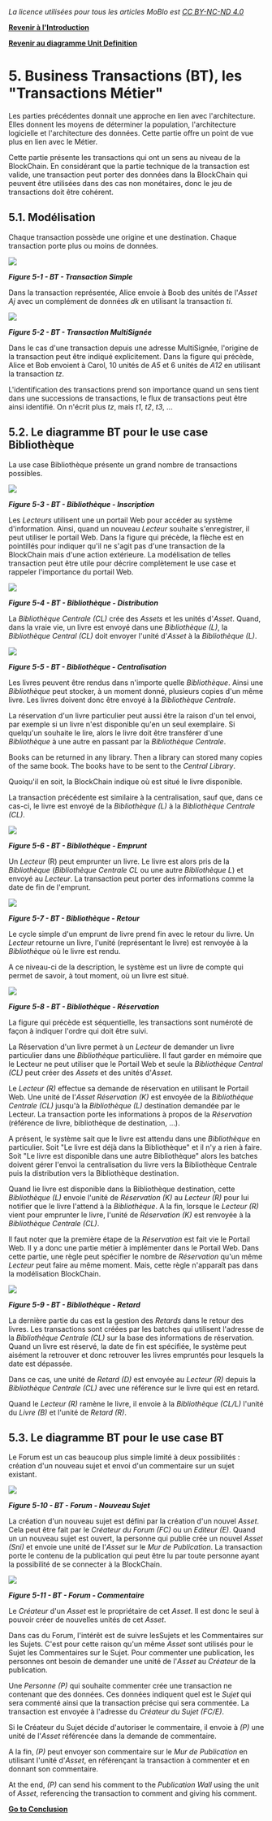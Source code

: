 _La licence utilisées pour tous les articles MoBlo est_ [_CC BY-NC-ND 4.0_](https://creativecommons.org/licenses/by-nc-nd/4.0/)

[**Revenir à l'Introduction**](/README.md)

[**Revenir au diagramme Unit Definition**](/04-ud.md)

# 5.    Business Transactions \(BT\), les "Transactions Métier"

Les parties précédentes donnait une approche en lien avec l'architecture. Elles donnent les moyens de déterminer la population, l'architecture logicielle et l'architecture des données. Cette partie offre un point de vue plus en lien avec le Métier.

Cette partie présente les transactions qui ont un sens au niveau de la BlockChain. En considérant que la partie technique de la transaction est valide, une transaction peut porter des données dans la BlockChain qui peuvent être utilisées dans des cas non monétaires, donc le jeu de transactions doit être cohérent.

## 5.1.    Modélisation

Chaque transaction possède une origine et une destination. Chaque transaction porte plus ou moins de données.

![](/Img/BT-SimpleTransaction.png)

_**Figure 5-1 - BT - Transaction Simple**_

Dans la transaction représentée, Alice envoie à Boob des unités de l'_Asset Aj_ avec un complément de données _dk_ en utilisant la transaction _ti_.

![](/Img/BT-MultiSig.png)

_**Figure 5-2 - BT - Transaction MultiSignée**_

Dans le cas d'une transaction depuis une adresse MultiSignée, l'origine de la transaction peut être indiqué explicitement. Dans la figure qui précède, Alice et Bob envoient à Carol, 10 unités de _A5_ et 6 unités de _A12_ en utilisant la transaction _tz_.

L'identification des transactions prend son importance quand un sens tient dans une successions de transactions, le flux de transactions peut être ainsi identifié. On n'écrit plus _tz_, mais _t1_, _t2_, _t3_, ...

## 5.2.    Le diagramme BT pour le use case Bibliothèque

La use case Bibliothèque présente un grand nombre de transactions possibles.

![](/Img/BT-Library-SignUp.png)

_**Figure 5-3 - BT - Bibliothèque - Inscription**_

Les _Lecteurs_ utilisent une un portail Web pour accéder au système d'information. Ainsi, quand un nouveau _Lecteur_ souhaite s'enregistrer, il peut utiliser le portail Web. Dans la figure qui précède, la flèche est en pointillés pour indiquer qu'il ne s'agit pas d'une transaction de la BlockChain mais d'une action extérieure. La modélisation de telles transaction peut être utile pour décrire complètement le use case et rappeler l'importance du portail Web.

![](/Img/BT-Library-Distrib.png)

_**Figure 5-4 - BT - Bibliothèque - Distribution**_

La _Bibliothèque Centrale \(CL\)_ crée des _Assets_ et les unités d'_Asset_. Quand, dans la vraie vie, un livre est envoyé dans une _Bibliothèque \(L\)_, la _Bibliothèque Central \(CL\)_ doit envoyer l'unité d'_Asset_ à la _Bibliothèque \(L\)_.

![](/Img/BT-Library-Central.png)

_**Figure 5-5 - BT - Bibliothèque - Centralisation**_

Les livres peuvent être rendus dans n'importe quelle _Bibliothèque_. Ainsi une _Bibliothèque_ peut stocker, à un moment donné, plusieurs copies d'un même livre. Les livres doivent donc être envoyé à la _Bibliothèque Centrale_.

La réservation d'un livre particulier peut aussi être la raison d'un tel envoi, par exemple si un livre n'est disponible qu'en un seul exemplaire. Si quelqu'un souhaite le lire, alors le livre doit être transférer d'une _Bibliothèque_ à une autre en passant par la _Bibliothèque Centrale_.

Books can be returned in any library. Then a library can stored many copies of the same book. The books have to be sent to the _Central Library_.

Quoiqu'il en soit, la BlockChain indique où est situé le livre disponible.

La transaction précédente est similaire à la centralisation, sauf que, dans ce cas-ci, le livre est envoyé de la _Bibliothèque \(L\)_ à la _Bibliothèque Centrale \(CL\)_.

![](/Img/BT-Library-Loaning.png)

_**Figure 5-6 - BT - Bibliothèque - Emprunt**_

Un _Lecteur_ \(R\) peut emprunter un livre. Le livre est alors pris de la _Bibliothèque_ \(_Bibliothèque Centrale CL_ ou une autre _Bibliothèque L_\) et envoyé au _Lecteur_. La transaction peut porter des informations comme la date de fin de l'emprunt.

![](/Img/BT-Library-Return.png)

_**Figure 5-7 - BT - Bibliothèque - Retour**_

Le cycle simple d'un emprunt de livre prend fin avec le retour du livre. Un _Lecteur_ retourne un livre, l'unité \(représentant le livre\) est renvoyée à la _Bibliothèque_ où le livre est rendu.

A ce niveau-ci de la description, le système est un livre de compte qui permet de savoir, à tout moment, où un livre est situé.

![](/Img/BT-Library-Booking.png)

_**Figure 5-8 - BT - Bibliothèque - Réservation**_

La figure qui précède est séquentielle, les transactions sont numéroté de façon à indiquer l'ordre qui doit être suivi.

La Réservation d'un livre permet à un _Lecteur_ de demander un livre particulier dans une _Bibliothèque_ particulière. Il faut garder en mémoire que le Lecteur ne peut utiliser que le Portail Web et seule la _Bibliothèque Central \(CL\)_ peut créer des _Assets_ et des unités d'_Asset_.

Le _Lecteur \(R\)_ effectue sa demande de réservation en utilisant le Portail Web. Une unité de l'_Asset Réservation \(K\)_ est envoyée de la _Bibliothèque Centrale \(CL\)_ jusqu'à la _Bibliothèque \(L\)_ destination demandée par le Lecteur. La transaction porte les informations à propos de la _Réservation_ \(référence de livre, bibliothèque de destination, ...\).

A présent, le système sait que le livre est attendu dans une _Bibliothèque_ en particulier. Soit "Le livre est déjà dans la Bibliothèque" et il n'y a rien à faire. Soit "Le livre est disponible dans une autre Bibliothèque" alors les batches doivent gérer l'envoi la centralisation du livre vers la Bibliothèque Centrale puis la distribution vers la Bibliothèque destination.

Quand lie livre est disponible dans la Bibliothèque destination, cette _Bibliothèque \(L\)_ envoie l'unité de _Réservation \(K\)_ au _Lecteur \(R\)_ pour lui notifier que le livre l'attend à la _Bibliothèque_. A la fin, lorsque le _Lecteur \(R\)_ vient pour emprunter le livre, l'unité de _Réservation \(K\)_ est renvoyée à la _Bibliothèque Centrale \(CL\)_.

Il faut noter que la première étape de la _Réservation_ est fait vie le Portail Web. Il y a donc une partie métier à implémenter dans le Portail Web. Dans cette partie, une règle peut spécifier le nombre de _Réservation_ qu'un même _Lecteur_ peut faire au même moment. Mais, cette règle n'apparaît pas dans la modélisation BlockChain.

![](/Img/BT-Library-Delay.png)

_**Figure 5-9 - BT - Bibliothèque - Retard**_

La dernière partie du cas est la gestion des _Retards_ dans le retour des livres. Les transactions sont créées par les batches qui utilisent l'adresse de la _Bibliothèque Centrale \(CL\)_ sur la base des informations de réservation. Quand un livre est réservé, la date de fin est spécifiée, le système peut aisément la retrouver et donc retrouver les livres empruntés pour lesquels la date est dépassée.

Dans ce cas, une unité de _Retard \(D\)_ est envoyée au _Lecteur \(R\)_ depuis la _Bibliothèque Centrale \(CL\)_ avec une référence sur le livre qui est en retard.

Quand le _Lecteur \(R\)_ ramène le livre, il envoie à la _Bibliothèque \(CL/L\)_ l'unité du _Livre \(B\)_ et l'unité de _Retard \(R\)_.

## 5.3.    Le diagramme BT pour le use case BT

Le Forum est un cas beaucoup plus simple limité à deux possibilités : création d'un nouveau sujet et envoi d'un commentaire sur un sujet existant.

![](/Img/BT-Forum-NewSubj.png)

_**Figure 5-10 - BT - Forum - Nouveau Sujet**_

La création d'un nouveau sujet est défini par la création d'un nouvel _Asset_. Cela peut être fait par le _Créateur du Forum \(FC\)_ ou un _Editeur \(E\)_. Quand un un nouveau sujet est ouvert, la personne qui publie crée un nouvel _Asset \(Sni\)_ et envoie une unité de l'_Asset_ sur le _Mur de Publication_. La transaction porte le contenu de la publication qui peut être lu par toute personne ayant la possibilité de se connecter à la BlockChain.

![](/Img/BT-Forum-Comment.png)

_**Figure 5-11 - BT - Forum - Commentaire**_

Le _Créateur_ d'un _Asset_ est le propriétaire de cet _Asset_. Il est donc le seul à pouvoir créer de nouvelles unités de cet _Asset_.

Dans cas du Forum, l'intérêt est de suivre lesSujets et les Commentaires sur les Sujets. C'est pour cette raison qu'un même _Asset_ sont utilisés pour le Sujet les Commentaires sur le Sujet. Pour commenter une publication, les personnes ont besoin de demander une unité de l'_Asset_ au _Créateur_ de la publication.

Une _Personne \(P\)_ qui souhaite commenter crée une transaction ne contenant que des données. Ces données indiquent quel est le _Sujet_ qui sera commenté ainsi que la transaction précise qui sera commentée. La transaction est envoyée à l'adresse du _Créateur du Sujet \(FC/E\)_.

Si le Créateur du Sujet décide d'autoriser le commentaire, il envoie à _\(P\)_ une unité de l'_Asset_ référencée dans la demande de commentaire.

A la fin, _\(P\)_ peut envoyer son commentaire sur le _Mur de Publication_ en utilisant l'unité d'_Asset_, en référençant la transaction à commenter et en donnant son commentaire.

At the end, _\(P\)_ can send his comment to the _Publication Wall_ using the unit of _Asset_, referencing the transaction to comment and giving his comment.

[**Go to Conclusion**](/06-conclusion.md)

